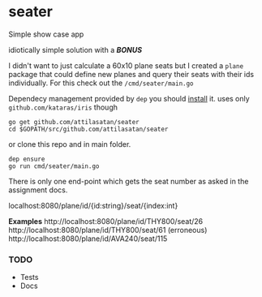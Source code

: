 # seater
Simple show case app

idiotically simple solution with a ***BONUS***

I didn't want to just calculate a 60x10 plane seats but I created a `plane` package that could define new planes and query their seats with their ids individually. For this check out the `/cmd/seater/main.go`

Dependecy management provided by `dep` you should [install](https://github.com/golang/dep/) it.
uses only `github.com/kataras/iris` though

```
go get github.com/attilasatan/seater
cd $GOPATH/src/github.com/attilasatan/seater
```
or clone this repo and in main folder. 
```
dep ensure
go run cmd/seater/main.go
```

There is only one end-point which gets the seat number as asked in the assignment docs.

localhost:8080/plane/id/{id:string}/seat/{index:int}

**Examples**
http://localhost:8080/plane/id/THY800/seat/26
http://localhost:8080/plane/id/THY800/seat/61 (erroneous)
http://localhost:8080/plane/id/AVA240/seat/115


### TODO

- Tests
- Docs
